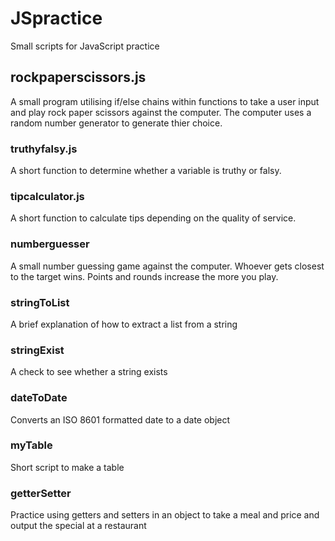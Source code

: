 # JSpractice
Small scripts for JavaScript practice

## rockpaperscissors.js
A small program utilising if/else chains within functions to take a user input and play rock paper scissors against the computer. The computer uses a random number generator to generate thier choice.

### truthyfalsy.js
A short function to determine whether a variable is truthy or falsy.

### tipcalculator.js
A short function to calculate tips depending on the quality of service.

### numberguesser
A small number guessing game against the computer. Whoever gets closest to the target wins. Points and rounds increase the more you play.

### stringToList
A brief explanation of how to extract a list from a string

### stringExist
A check to see whether a string exists

### dateToDate
Converts an ISO 8601 formatted date to a date object

### myTable
Short script to make a table 

### getterSetter
Practice using getters and setters in an object to take a meal and price and output the special at a restaurant